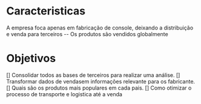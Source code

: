 # Caracteristicas
A empresa foca apenas em fabricação de console, deixando a distribuição e venda para terceiros -- Os produtos são vendidos globalmente

# Objetivos
[] Consolidar todos as bases de terceiros para realizar uma análise.
[] Transformar dados de vendasem informações relevante para os fabricante.
[] Quais são os produtos mais populares em cada pais.
[] Como otimizar o processo de transporte e logistica até a venda
